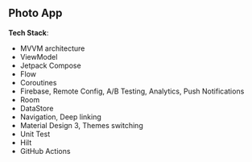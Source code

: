 ## Photo App

**Tech Stack**:


* MVVM architecture
* ViewModel
* Jetpack Compose
* Flow
* Coroutines
* Firebase, Remote Config, A/B Testing, Analytics, Push Notifications
* Room
* DataStore
* Navigation, Deep linking
* Material Design 3, Themes switching
* Unit Test
* Hilt
* GitHub Actions
